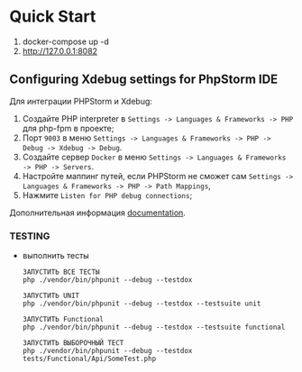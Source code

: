 # Quick Start

1. docker-compose up -d
2. http://127.0.0.1:8082

## Configuring Xdebug settings for PhpStorm IDE

Для интеграции PHPStorm и Xdebug:
1. Создайте PHP interpreter в `Settings -> Languages & Frameworks -> PHP` для php-fpm в проекте;
2. Порт `9003` в меню `Settings -> Languages & Frameworks -> PHP -> Debug -> Xdebug -> Debug`.
3. Создайте сервер `Docker` в меню `Settings -> Languages & Frameworks -> PHP -> Servers`.
4. Настройте маппинг путей, если PHPStorm не сможет сам `Settings -> Languages & Frameworks -> PHP -> Path Mappings`,
5. Нажмите `Listen for PHP debug connections`;

Дополнительная информация [documentation](https://www.jetbrains.com/help/phpstorm/debugging-with-phpstorm-ultimate-guide.html).

### TESTING
  - выполнить тесты
      ```
      ЗАПУСТИТЬ ВСЕ ТЕСТЫ
      php ./vendor/bin/phpunit --debug --testdox 
  
      ЗАПУСТИТЬ UNIT
      php ./vendor/bin/phpunit --debug --testdox --testsuite unit
  
      ЗАПУСТИТЬ Functional
      php ./vendor/bin/phpunit --debug --testdox --testsuite functional
  
      ЗАПУСТИТЬ ВЫБОРОЧНЫЙ ТЕСТ
      php ./vendor/bin/phpunit --debug --testdox tests/Functional/Api/SomeTest.php
      ```